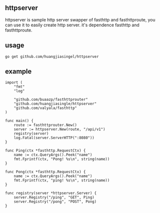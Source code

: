 ## httpserver

httpserver is sample http server swapper of fasthttp and fasthttproute, you can use it to easily create http server. it's 
dependence fasthttp and fasthttproute.

## usage 

```
go get github.com/huangjiasingel/httpserver
```

## example

```
import (
	"fmt"
	"log"

	"github.com/buaazp/fasthttprouter"
	"github.com/huangjiasingle/httpserver"
	"github.com/valyala/fasthttp"
)

func main() {
	route := fasthttprouter.New()
	server := httpserver.New(route, "/api/v1")
	registry(server)
	log.Fatal(server.ServerHTTP(":8080"))
}

func Ping(ctx *fasthttp.RequestCtx) {
	name := ctx.QueryArgs().Peek("name")
	fmt.Fprintf(ctx, "Pong! %s\n", string(name))
}

func Pong(ctx *fasthttp.RequestCtx) {
	name := ctx.QueryArgs().Peek("name")
	fmt.Fprintf(ctx, "ping! %s\n", string(name))
}

func registry(server *httpserver.Server) {
	server.Registry("/ping", "GET", Ping)
	server.Registry("/pong", "POST", Pong)
}

```